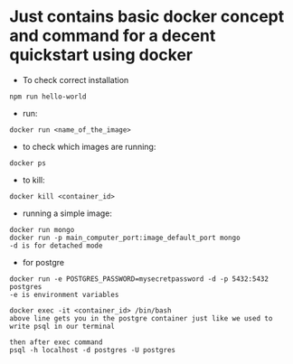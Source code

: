 # Just contains basic docker concept and command for a decent quickstart using docker

* To check correct installation
```
npm run hello-world
```

* run:
```
docker run <name_of_the_image>
```

* to check which images are running:
```
docker ps
```

* to kill:
```
docker kill <container_id>
```

* running a simple image:
```
docker run mongo
docker run -p main_computer_port:image_default_port mongo
-d is for detached mode
```

* for postgre
```
docker run -e POSTGRES_PASSWORD=mysecretpassword -d -p 5432:5432 postgres
-e is environment variables

docker exec -it <container_id> /bin/bash 
above line gets you in the postgre container just like we used to write psql in our terminal

then after exec command
psql -h localhost -d postgres -U postgres
```